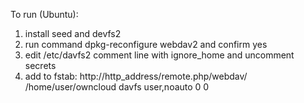 To run (Ubuntu):
1. install seed and devfs2
2. run command dpkg-reconfigure webdav2 and confirm yes
3. edit /etc/davfs2 comment line with ignore_home and uncomment secrets
4. add to fstab: http://http_address/remote.php/webdav/ /home/user/owncloud davfs user,noauto 0 0

